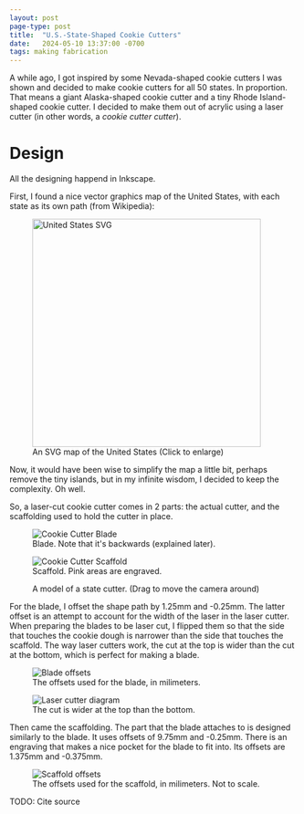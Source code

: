 ```yaml
---
layout: post
page-type: post
title:  "U.S.-State-Shaped Cookie Cutters"
date:   2024-05-10 13:37:00 -0700
tags: making fabrication
---
```

A while ago, I got inspired by some Nevada-shaped cookie cutters I was shown and decided to make cookie cutters for all 50 states. In proportion. That means a giant Alaska-shaped cookie cutter and a tiny Rhode Island-shaped cookie cutter. I decided to make them out of acrylic using a laser cutter (in other words, a *cookie cutter cutter*).

# Design

All the designing happend in Inkscape.

First, I found a nice vector graphics map of the United States, with each state as its own path (from Wikipedia):
<div class="figrow">
    <figure>
        <a href="{{ '/assets/posts/state-cutters/us-map.svg' | relative_url}}">
        <img class="center-img" width="400" src="{{ '/assets/posts/state-cutters/us-map.svg' | relative_url}}"
            alt="United States SVG"/>
        </a>
        <figcaption>An SVG map of the United States (Click to enlarge)</figcaption>
    </figure>
</div>
Now, it would have been wise to simplify the map a little bit, perhaps remove the tiny islands, but in my infinite wisdom, I decided to keep the complexity. Oh well.

So, a laser-cut cookie cutter comes in 2 parts: the actual cutter, and the scaffolding used to hold the cutter in place.
<div class="figrow">
    <figure>
        <img class="center-img" src="{{ '/assets/posts/state-cutters/example-cutter.svg' | relative_url}}"
            alt="Cookie Cutter Blade"/>
        <figcaption>Blade. Note that it's backwards (explained later).</figcaption>
    </figure>
    <figure>
        <img class="center-img" src="{{ '/assets/posts/state-cutters/example-scaffold.svg' | relative_url}}"
            alt="Cookie Cutter Scaffold"/>
        <figcaption>Scaffold. Pink areas are engraved.</figcaption>
    </figure>
</div>

<div class="figrow">
    <figure>
        <fakecanvas src="{{ '/assets/posts/state-cutters/example-cutter.glb' | relative_url }}"
            alt="Cutter 3D model"></fakecanvas>
        <figcaption>A model of a state cutter. (Drag to move the camera around)</figcaption>
    </figure>
</div>

For the blade, I offset the shape path by 1.25mm and -0.25mm. The latter offset is an attempt to account for the width of the laser in the laser cutter. When preparing the blades to be laser cut, I flipped them so that the side that touches the cookie dough is narrower than the side that touches the scaffold. The way laser cutters work, the cut at the top is wider than the cut at the bottom, which is perfect for making a blade.
<div class="figrow">
    <figure>
        <img class="center-img" src="{{ '/assets/posts/state-cutters/blade-offset.svg' | relative_url}}"
            alt="Blade offsets"/>
        <figcaption>The offsets used for the blade, in milimeters.</figcaption>
    </figure>
    <figure>
        <img class="center-img" src="{{ '/assets/posts/state-cutters/cut-cone.svg' | relative_url}}"
            alt="Laser cutter diagram"/>
        <figcaption>The cut is wider at the top than the bottom.</figcaption>
    </figure>
</div>

Then came the scaffolding. The part that the blade attaches to is designed similarly to the blade. It uses offsets of 9.75mm and -0.25mm. There is an engraving that makes a nice pocket for the blade to fit into. Its offsets are 1.375mm and -0.375mm.
<div class="figrow">
    <figure>
        <img class="center-img" src="{{ '/assets/posts/state-cutters/scaffold-offset.svg' | relative_url}}"
            alt="Scaffold offsets"/>
        <figcaption>The offsets used for the scaffold, in milimeters. Not to scale.</figcaption>
    </figure>
</div>

TODO: Cite source

<script type="module" src="{{ '/assets/posts/state-cutters/render.js' | relative_url }}"></script>